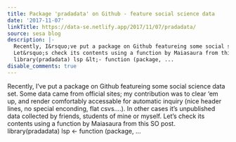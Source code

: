 ```yaml
---
title: Package 'pradadata' on Github - feature social science data
date: '2017-11-07'
linkTitle: https://data-se.netlify.app/2017/11/07/pradadata/
source: sesa blog
description: |-
  Recently, I&rsquo;ve put a package on Github featureing some social science data set. Some data came from official sites; my contribution was to clear &lsquo;em up, and render comfortably accessable for automatic inquiry (nice header lines, no special enconding, flat csvs&hellip;.). In other cases it&rsquo;s unpublished data collected by friends, students of mine or myself.
  Let&rsquo;s check its contents using a function by Maiasaura from this SO post.
  library(pradadata) lsp &lt;- function (package, ...
disable_comments: true
---
```

Recently, I&rsquo;ve put a package on Github featureing some social science data set. Some data came from official sites; my contribution was to clear &lsquo;em up, and render comfortably accessable for automatic inquiry (nice header lines, no special enconding, flat csvs&hellip;.). In other cases it&rsquo;s unpublished data collected by friends, students of mine or myself.
Let&rsquo;s check its contents using a function by Maiasaura from this SO post.
library(pradadata) lsp &lt;- function (package, ...